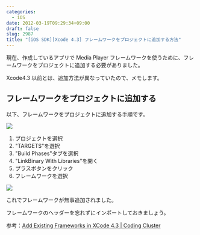 ```yaml
---
categories:
  - iOS
date: 2012-03-19T09:29:34+09:00
draft: false
slug: 2987
title: "[iOS SDK][Xcode 4.3] フレームワークをプロジェクトに追加する方法"
---
```


現在、作成しているアプリで Media Player フレームワークを使うために、フレームワークをプロジェクトに追加する必要がありました。

Xcode4.3 以前とは、追加方法が異なっていたので、メモします。

## フレームワークをプロジェクトに追加する

以下、フレームワークをプロジェクトに追加する手順です。

![](/images/2012/03/2987_1.png)

1. プロジェクトを選択
1. "TARGETS"を選択
1. "Build Phases"タブを選択
1. "LinkBinary With Libraries"を開く
1. プラスボタンをクリック
1. フレームワークを選択

![](/images/2012/03/2987_2.png)

これでフレームワークが無事追加されました。

フレームワークのヘッダーを忘れずにインポートしておきましょう。

参考：[Add Existing Frameworks in XCode 4.3 | Coding Cluster](http://codingcluster.blogspot.jp/2011/10/add-existing-frameworks-in-xcode-43.html)
